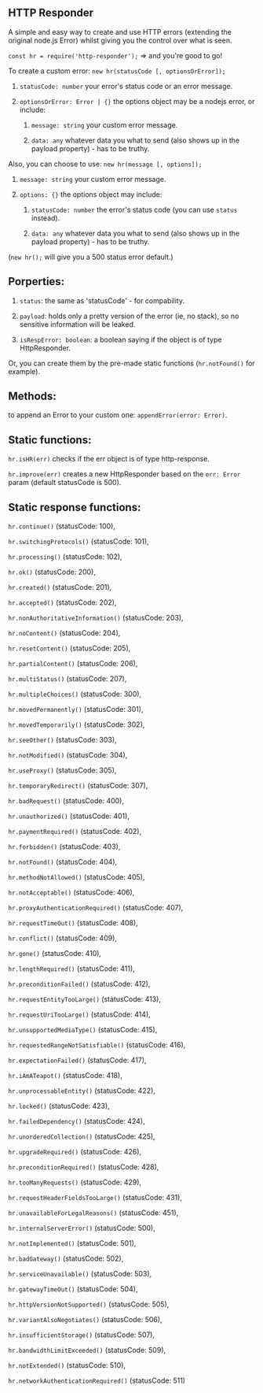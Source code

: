 HTTP Responder
----

A simple and easy way to create and use HTTP errors (extending the original node.js Error) whilst giving you the control over what is seen.

`const hr = require('http-responder');` => and you're good to go!

To create a custom error: `new hr(statusCode [, optionsOrError]);`

1. `statusCode: number` your error's status code or an error message.

2. `optionsOrError: Error | {}` the options object may be a nodejs error, or include:

	1. `message: string` your custom error message.

	2. `data: any` whatever data you what to send (also shows up in the payload property) - has to be truthy.

Also, you can choose to use: `new hr(message [, options]);`

1. `message: string` your custom error message.

2. `options: {}` the options object may include:

	1. `statusCode: number` the error's status code (you can use `status` instead).

	2. `data: any` whatever data you what to send (also shows up in the payload property) - has to be truthy.

(`new hr();` will give you a 500 status error default.)


Porperties:
----

1. `status`: the same as 'statusCode' - for compability.

2. `payload`: holds only a pretty version of the error (ie, no stack), so no sensitive information will be leaked.

3. `isRespError: boolean`: a boolean saying if the object is of type HttpResponder.

Or, you can create them by the pre-made static functions (`hr.notFound()` for example).


Methods:
----

to append an Error to your custom one: `appendError(error: Error)`.


Static functions:
----

`hr.isHR(err)` checks if the err object is of type http-response.

`hr.improve(err)` creates a new HttpResponder based on the `err: Error` param (default statusCode is 500).


Static response functions:
---

`hr.continue()` (statusCode: 100),

`hr.switchingProtocols()` (statusCode: 101),

`hr.processing()` (statusCode: 102),

`hr.ok()` (statusCode: 200),

`hr.created()` (statusCode: 201),

`hr.accepted()` (statusCode: 202),

`hr.nonAuthoritativeInformation()` (statusCode: 203),

`hr.noContent()` (statusCode: 204),

`hr.resetContent()` (statusCode: 205),

`hr.partialContent()` (statusCode: 206),

`hr.multiStatus()` (statusCode: 207),

`hr.multipleChoices()` (statusCode: 300),

`hr.movedPermanently()` (statusCode: 301),

`hr.movedTemporarily()` (statusCode: 302),

`hr.seeOther()` (statusCode: 303),

`hr.notModified()` (statusCode: 304),

`hr.useProxy()` (statusCode: 305),

`hr.temporaryRedirect()` (statusCode: 307),

`hr.badRequest()` (statusCode: 400),

`hr.unauthorized()` (statusCode: 401),

`hr.paymentRequired()` (statusCode: 402),

`hr.forbidden()` (statusCode: 403),

`hr.notFound()` (statusCode: 404),

`hr.methodNotAllowed()` (statusCode: 405),

`hr.notAcceptable()` (statusCode: 406),

`hr.proxyAuthenticationRequired()` (statusCode: 407),

`hr.requestTimeOut()` (statusCode: 408),

`hr.conflict()` (statusCode: 409),

`hr.gone()` (statusCode: 410),

`hr.lengthRequired()` (statusCode: 411),

`hr.preconditionFailed()` (statusCode: 412),

`hr.requestEntityTooLarge()` (statusCode: 413),

`hr.requestUriTooLarge()` (statusCode: 414),

`hr.unsupportedMediaType()` (statusCode: 415),

`hr.requestedRangeNotSatisfiable()` (statusCode: 416),

`hr.expectationFailed()` (statusCode: 417),

`hr.iAmATeapot()` (statusCode: 418),

`hr.unprocessableEntity()` (statusCode: 422),

`hr.locked()` (statusCode: 423),

`hr.failedDependency()` (statusCode: 424),

`hr.unorderedCollection()` (statusCode: 425),

`hr.upgradeRequired()` (statusCode: 426),

`hr.preconditionRequired()` (statusCode: 428),

`hr.tooManyRequests()` (statusCode: 429),

`hr.requestHeaderFieldsTooLarge()` (statusCode: 431),

`hr.unavailableForLegalReasons()` (statusCode: 451),

`hr.internalServerError()` (statusCode: 500),

`hr.notImplemented()` (statusCode: 501),

`hr.badGateway()` (statusCode: 502),

`hr.serviceUnavailable()` (statusCode: 503),

`hr.gatewayTimeOut()` (statusCode: 504),

`hr.httpVersionNotSupported()` (statusCode: 505),

`hr.variantAlsoNegotiates()` (statusCode: 506),

`hr.insufficientStorage()` (statusCode: 507),

`hr.bandwidthLimitExceeded()` (statusCode: 509),

`hr.notExtended()` (statusCode: 510),

`hr.networkAuthenticationRequired()` (statusCode: 511)
